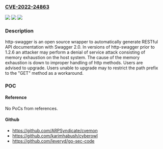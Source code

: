 ### [CVE-2022-24863](https://cve.mitre.org/cgi-bin/cvename.cgi?name=CVE-2022-24863)
![](https://img.shields.io/static/v1?label=Product&message=http-swagger&color=blue)
![](https://img.shields.io/static/v1?label=Version&message=n%2Fa&color=blue)
![](https://img.shields.io/static/v1?label=Vulnerability&message=CWE-400%3A%20Uncontrolled%20Resource%20Consumption&color=brighgreen)

### Description

http-swagger is an open source wrapper to automatically generate RESTful API documentation with Swagger 2.0. In versions of http-swagger prior to 1.2.6 an attacker may perform a denial of service attack consisting of memory exhaustion on the host system. The cause of the memory exhaustion is down to improper handling of http methods. Users are advised to upgrade. Users unable to upgrade may to restrict the path prefix to the "GET" method as a workaround.

### POC

#### Reference
No PoCs from references.

#### Github
- https://github.com/ARPSyndicate/cvemon
- https://github.com/karimhabush/cyberowl
- https://github.com/leveryd/go-sec-code

